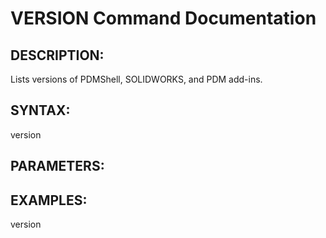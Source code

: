 # VERSION Command Documentation

## DESCRIPTION:
Lists versions of PDMShell, SOLIDWORKS, and PDM add-ins.

## SYNTAX:
version

## PARAMETERS:


## EXAMPLES:
version
